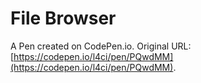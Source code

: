 # File Browser

A Pen created on CodePen.io. Original URL: [https://codepen.io/l4ci/pen/PQwdMM](https://codepen.io/l4ci/pen/PQwdMM).

